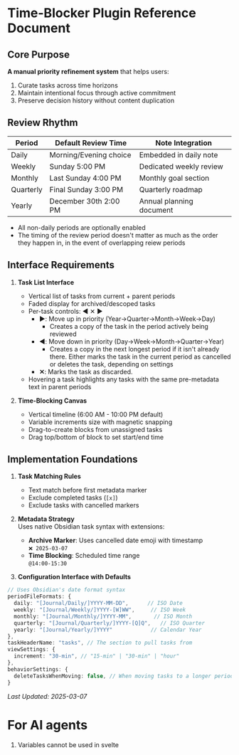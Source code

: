 # Time-Blocker Plugin Reference Document

## Core Purpose
**A manual priority refinement system** that helps users:
1. Curate tasks across time horizons 
2. Maintain intentional focus through active commitment
3. Preserve decision history without content duplication

## Review Rhythm
| Period   | Default Review Time       | Note Integration         |
|----------|---------------------------|--------------------------|
| Daily    | Morning/Evening choice    | Embedded in daily note   |
| Weekly   | Sunday 5:00 PM            | Dedicated weekly review  |
| Monthly  | Last Sunday 4:00 PM       | Monthly goal section     |
| Quarterly| Final Sunday 3:00 PM      | Quarterly roadmap        |
| Yearly   | December 30th 2:00 PM     | Annual planning document |

- All non-daily periods are optionally enabled
- The timing of the review period doesn't matter as much as the order they happen in, in the event of overlapping reiew periods

## Interface Requirements
1. **Task List Interface**
   - Vertical list of tasks from current + parent periods
   - Faded display for archived/descoped tasks
   - Per-task controls: ◀︎ ✕ ▶︎ 
      - **▶︎**: Move up in priority (Year→Quarter→Month→Week→Day)
        - Creates a copy of the task in the period actively being reviewed
      - **◀︎**: Move down in priority (Day→Week→Month→Quarter→Year)
        - Creates a copy in the next longest period if it isn't already there. Either marks the task in the current period as cancelled or deletes the task, depending on settings
      - **✕**: Marks the task as discarded.
    - Hovering a task highlights any tasks with the same pre-metadata text in parent periods

2. **Time-Blocking Canvas**
   - Vertical timeline (6:00 AM - 10:00 PM default)
   - Variable increments size with magnetic snapping
   - Drag-to-create blocks from unassigned tasks
   - Drag top/bottom of block to set start/end time

## Implementation Foundations
1. **Task Matching Rules**
   - Text match before first metadata marker
   - Exclude completed tasks (`[x]`)
   - Exclude tasks with cancelled markers

2. **Metadata Strategy**  
   Uses native Obsidian task syntax with extensions:
   
   - **Archive Marker**: Uses cancelled date emoji with timestamp  
     `❌ 2025-03-07`
   - **Time Blocking**: Scheduled time range  
     `@14:00-15:30`

3. **Configuration Interface with Defaults**
```ts
// Uses Obsidian's date format syntax
periodFileFormats: {
  daily: "[Journal/Daily/]YYYY-MM-DD",      // ISO Date
  weekly: "[Journal/Weekly/]YYYY-[W]WW",     // ISO Week 
  monthly: "[Journal/Monthly/]YYYY-MM",       // ISO Month
  quarterly: "[Journal/Quarterly/]YYYY-[Q]Q",   // ISO Quarter
  yearly: "[Journal/Yearly/]YYYY"            // Calendar Year
},
taskHeaderName: "tasks", // The section to pull tasks from
viewSettings: {
  increment: "30-min", // "15-min" | "30-min" | "hour"
},
behaviorSettings: {
  deleteTasksWhenMoving: false, // When moving tasks to a longer period, should the current task be deleted?
}
```

*Last Updated: 2025-03-07* 


# For AI agents
1. Variables cannot be used in svelte <style> blocks. CSS variables must be used instead with <div style="--my-var: 1"> & var(--my-var)
2. This plugin will be heavily used on mobile platforms as well as desktop, so design considerations should be made accordingly
3. When creating components, prefer as minimal styling as possible. Layout only to begin with. We'll do a styling pass once all the logic & UX is established

## Currently working on
// Regularly update this section with the current objective at the top, and tasks that have been postponed in favor of an MVP status below that.
1. Daily time-blocking functionality
    - [ ] Visual timeline with scheduled task blocks
    - [ ] Basic drag-to-schedule interaction
    - [ ] File change synchronization

 Postponed for MVP:
 - Touch drag and drop
 - Multi-period navigation
 - Task movement between periods
 - Scheduled time conflict resolution
 - Obsidian syntax abstraction


## Useful documentation pages
### Obsidian
- Plugin guidelines & best practices: https://docs.obsidian.md/Plugins/Releasing/Plugin+guidelines
- Workspace layout: https://docs.obsidian.md/Plugins/User+interface/Workspace
- Settings: https://docs.obsidian.md/Plugins/User+interface/Settings
- Accessing files: https://docs.obsidian.md/Plugins/Vault
- Hooking in to events: https://docs.obsidian.md/Plugins/Events
- Views: https://docs.obsidian.md/Plugins/User+interface/Views
- Modals: https://docs.obsidian.md/Plugins/User+interface/Modals
- Ribbon actions: https://docs.obsidian.md/Plugins/User+interface/Ribbon+actions
- Right-to-left accessibility: https://docs.obsidian.md/Plugins/User+interface/Right-to-left

#### Submission and requirements
- Overview: https://docs.obsidian.md/Plugins/Releasing/Submit+your+plugin
- Requirements: https://docs.obsidian.md/Plugins/Releasing/Submission+requirements+for+plugins